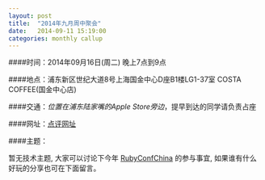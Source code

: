 ```yaml
---
layout: post
title:  "2014年九月周中聚会"
date:   2014-09-11 15:19:00
categories: monthly callup
---
```


####时间：2014年09月16日(周二) 晚上7点到9点

####地点：浦东新区世纪大道8号上海国金中心D座B1楼LG1-37室 COSTA COFFEE(国金中心店)

####交通：*位置在浦东陆家嘴的Apple Store旁边*，提早到达的同学请负责占座

####网址：[点评网址](http://www.dianping.com/shop/4600640)

####主题：

暂无技术主题, 大家可以讨论下今年 [RubyConfChina](http://rubyconfchina.org/) 的参与事宜, 如果谁有什么好玩的分享也可在下面留言。
